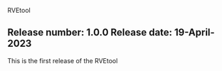 RVEtool


Release number: 1.0.0
Release date: 19-April-2023 
-------------------------------
This is the first release of the RVEtool
